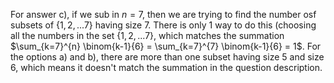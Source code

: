 For answer c), if we sub in $n = 7$, then we are trying to find the number osf subsets of $\{1, 2, ... 7 \}$ having size 7. There is only 1 way to do this (choosing all the numbers in the set $\{1, 2, ... 7 \}$, which matches the summation $\sum_{k=7}^{n} \binom{k-1}{6} = \sum_{k=7}^{7} \binom{k-1}{6} = 1$.
For the options a) and b), there are more than one subset having size 5 and size 6, which means it doesn't match the summation in the question description.
